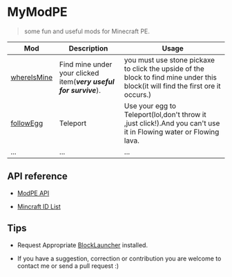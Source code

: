 # MyModPE

> some fun and useful mods for Minecraft PE.

| Mod | Description |Usage|
|--------|--------|--------|
|[whereIsMine](https://github.com/LeeReindeer/myModPE/blob/master/Mods/whereIsMine.js)| Find mine under your clicked item(***very useful for survive***).|you must use stone pickaxe to click the upside of the block to find mine under this block(it will find the first ore it occurs.)|
|[followEgg](https://github.com/LeeReindeer/myModPE/blob/master/Mods/followEgg.js)|Teleport|Use your egg to Teleport(lol,don't throw it ,just click!).And you can't use it in Flowing water or Flowing lava.|
| ...| ...|...|

## API reference
- [ModPE API](https://duggum.github.io/modpe-api/index.html)

- [Mincraft ID List](http://minecraft-ids.grahamedgecombe.com/) 

## Tips
- Request Appropriate [BlockLauncher](https://github.com/zhuowei/MCPELauncher) installed.

- If you have a suggestion, correction or contribution you are welcome to contact me or send a pull request :)
